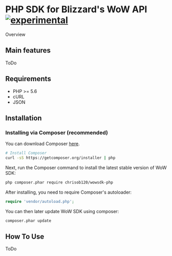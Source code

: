 # PHP SDK for Blizzard's WoW API [![experimental](http://badges.github.io/stability-badges/dist/experimental.svg)](http://github.com/badges/stability-badges)

Overview

## Main features

ToDo

## Requirements

* PHP >= 5.6
* cURL
* JSON

## Installation

### Installing via Composer (recommended)

You can download Composer
[here](http://getcomposer.org).

```bash
# Install Composer
curl -sS https://getcomposer.org/installer | php
```

Next, run the Composer command to install the latest stable version of WoW SDK:

```bash
php composer.phar require chrisob120/wowsdk-php
```

After installing, you need to require Composer's autoloader:

```php
require 'vendor/autoload.php';
```

You can then later update WoW SDK using composer:

 ```bash
composer.phar update
 ```

## How To Use

ToDo
